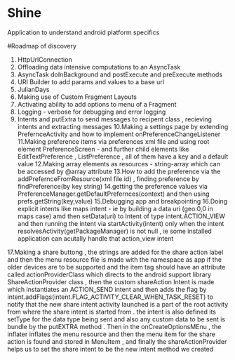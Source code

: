 # Shine
Application to understand android platform specifics

#Roadmap of discovery

1. HttpUrlConnection 
2. Offloading data intensive computations to an AsyncTask 
3. AsyncTask doInBackground and postExecute and preExecute methods 
4. URI Builder to add params and values to a base url 
5. JulianDays 
6. Making use of Custom Fragment Layouts
7. Activating ability to add options to menu of a Fragment
8. Logging - verbose for debugging and error logging
9. Intents and putExtra to send messages to recipent class , recieving intents and extracting messages 
10.Making a settings page by extending PrefernceActivity and how to implement onPreferenceChangeListener
11.Making preference items via preferences xml file and using root element PreferenceScreen - and further child elements like EditTextPreference , ListPreference , all of them have a key and a default value
12.Making array elements as resources - string-array which can be accessed by @array attribute
13.How to add the preference via the addPrefernceFromResource(xml file id) , finding preference by findPreference(by key string)
14.getting the preference values via PreferenceManager.getDefaultPrefernces(context) and then using prefs.getString(key,value)
15.Debugging app and breakpointing 
16.Doing explicit intents like maps intent - ie by building a data uri (geo:0,0 in maps case) amd then setData(uri) to Intent of type intent.ACTION_VIEW and then running the intent via startActivity(intent) only when the intent resolvesActivity(getPackageManager) is not null , ie some installed  application can acutally handle that action_view intent

17.Making a share buttong , the strings are added for the share action label and then the menu resource file is made with the namespace as app if the older devices are to be supported and the item tag should have an attribute called actionProviderClass which directs to the android support library ShareActionProvider class , then the custom shareAction Intent is made which instantiates an ACTION_SEND intent and then adds the flag by intent.addFlags(intent.FLAG_ACTIVITY_CLEAR_WHEN_TASK_RESET) to notify that the new share intent activity launched is a part of the root activity from where the share intent is started from . the intent is also defined its setType for the data type being sent and also any custom data to be sent is bundle by the putEXTRA method . Then in the onCreateOptionsMEnu , the inflater inflates the menu resource and then the menu item for the share action is found and stored in MenuItem , and finally the shareActionProvider helps us to set the share intent to be the new intent method we created 
